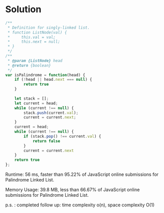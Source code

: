 # Solution 

```js
/**
 * Definition for singly-linked list.
 * function ListNode(val) {
 *     this.val = val;
 *     this.next = null;
 * }
 */
/**
 * @param {ListNode} head
 * @return {boolean}
 */
var isPalindrome = function(head) {
    if (!head || head.next === null) {
        return true
    }
    
    let stack = [];
    let current = head;
    while (current !== null) {
        stack.push(current.val);
        current = current.next;
    }
    current = head;
    while (current !== null) {
        if (stack.pop() !== current.val) {
            return false
        }
        current = current.next
    }
    return true
};
```


Runtime: 56 ms, faster than 95.22% of JavaScript online submissions for Palindrome Linked List.

Memory Usage: 39.8 MB, less than 66.67% of JavaScript online submissions for Palindrome Linked List.

p.s. : completed follow up:  time complexity o(n), space complexity O(1) 